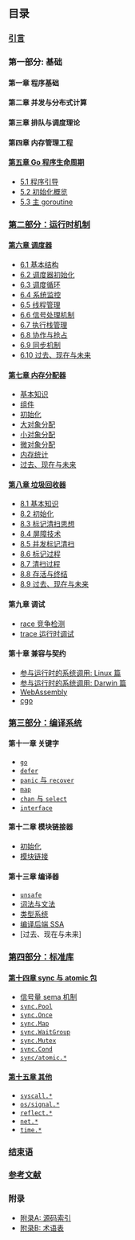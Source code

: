## 目录

### [引言](preface.md)

### 第一部分: 基础

#### 第一章 程序基础

<!-- 内存布局？ -->

#### 第二章 并发与分布式计算

<!-- - [3.1 并发] -->

#### 第三章 排队与调度理论

<!-- - [2.1 排队理论引导]()
- [2.2 工作窃取调度](papers/sched/work-steal-sched.md)
- [调度理论](4-sched/theory.md) -->

#### 第四章 内存管理工程

<!-- - 垃圾回收统一理论 -->

<!-- CPU 架构与操作系统? -->

<!-- - [Linux 系统调用]
- [Plan 9 汇编](appendix/asm.md) -->

#### [第五章 Go 程序生命周期](part1basic/ch05boot/readme.md)

- [5.1 程序引导](part1basic/ch05boot/boot.md)
- [5.2 初始化概览](part1basic/ch05boot/init.md)
- [5.3 主 goroutine](part1basic/ch05boot/main.md)

### [第二部分：运行时机制](part2runtime/readme.md)

#### [第六章 调度器](part2runtime/ch06sched/readme.md)

- [6.1 基本结构](part2runtime/ch06sched/basic.md)
- [6.2 调度器初始化](part2runtime/ch06sched/init.md)
- [6.3 调度循环](part2runtime/ch06sched/exec.md)
- [6.4 系统监控](part2runtime/ch06sched/sysmon.md)
- [6.5 线程管理](part2runtime/ch06sched/thread.md)
- [6.6 信号处理机制](part2runtime/ch06sched/signal.md)
- [6.7 执行栈管理](part2runtime/ch06sched/stack.md)
- [6.8 协作与抢占](part2runtime/ch06sched/preemptive.md)
- [6.9 同步机制](part2runtime/ch06sched/sync.md)
- [6.10 过去、现在与未来](part2runtime/ch06sched/history.md)

#### [第七章 内存分配器](part2runtime/ch07alloc/readme.md)

- [基本知识](part2runtime/ch07alloc/basic.md)
- [组件](part2runtime/ch07alloc/component.md)
- [初始化](part2runtime/ch07alloc/init.md)
- [大对象分配](part2runtime/ch07alloc/largealloc.md)
- [小对象分配](part2runtime/ch07alloc/smallalloc.md)
- [微对象分配](part2runtime/ch07alloc/tinyalloc.md)
- [内存统计](part2runtime/ch07alloc/mstats.md)
- [过去、现在与未来](part2runtime/ch07alloc/history.md)

#### [第八章 垃圾回收器](part2runtime/ch08GC/readme.md)

- [8.1 基本知识](part2runtime/ch08GC/basic.md)
- [8.2 初始化](part2runtime/ch08GC/init.md)
- [8.3 标记清扫思想](part2runtime/ch08GC/vanilla.md)
- [8.4 屏障技术](part2runtime/ch08GC/barrier.md)
- [8.5 并发标记清扫](part2runtime/ch08GC/concurrent.md)
- [8.6 标记过程](part2runtime/ch08GC/mark.md)
- [8.7 清扫过程](part2runtime/ch08GC/sweep.md)
- [8.8 存活与终结](part2runtime/ch08GC/finalizer.md)
- [8.9 过去、现在与未来](part2runtime/ch08GC/history.md)

#### 第九章 调试

- [race 竞争检测](part2runtime/ch09debug/race.md)
- [trace 运行时调试](part2runtime/ch09debug/trace.md)

#### 第十章 兼容与契约

- [参与运行时的系统调用: Linux 篇](part2runtime/ch10abi/syscall-linux.md)
- [参与运行时的系统调用: Darwin 篇](part2runtime/ch10abi/syscall-darwin.md)
- [WebAssembly](part2runtime/ch10abi/syscall-wasm.md)
- [cgo](part2runtime/ch10abi/cgo.md)

### [第三部分：编译系统](part3compile/readme.md)

#### 第十一章 关键字

- [`go`](part3compile/ch11keyword/go.md)
- [`defer`](part3compile/ch11keyword/defer.md)
- [`panic` 与 `recover`](part3compile/ch11keyword/panic.md)
- [`map`](part3compile/ch11keyword/map.md)
- [`chan` 与 `select`](part3compile/ch11keyword/chan.md)
- [`interface`](part3compile/ch11keyword/interface.md)

#### 第十二章 模块链接器

- [初始化](part3compile/ch12link/init.md)
- [模块链接](part3compile/ch12link/link.md)

#### 第十三章 编译器

- [`unsafe`](part3compile/ch13gc/9-unsafe.md)
- [词法与文法](part3compile/ch13gc/parse.md)
- [类型系统](part3compile/ch13gc/type.md)
- [编译后端 SSA](part3compile/ch13gc/ssa.md)
- [过去、现在与未来]

### [第四部分：标准库](part4lib/readme.md)

#### [第十四章 sync 与 atomic 包](part4lib/ch14sync/readme.md)

- [信号量 sema 机制](part4lib/ch14sync/sema.md)
- [`sync.Pool`](part4lib/ch14sync/pool.md)
- [`sync.Once`](part4lib/ch14sync/once.md)
- [`sync.Map`](part4lib/ch14sync/map.md)
- [`sync.WaitGroup`](part4lib/ch14sync/waitgroup.md)
- [`sync.Mutex`](part4lib/ch14sync/mutex.md)
- [`sync.Cond`](part4lib/ch14sync/cond.md)
- [`sync/atomic.*`](part4lib/ch14sync/atomic.md)

#### [第十五章 其他](part4lib/ch15other/readme.md)

- [`syscall.*`](part4lib/ch15other/syscall.md)
- [`os/signal.*`](part4lib/ch15other/signal.md)
- [`reflect.*`](part4lib/ch15other/reflect.md)
- [`net.*`](part4lib/ch15other/net.md)
- [`time.*`](part4lib/ch15other/time.md)

### [结束语](finalwords.md)

### [参考文献](bibliography/list.md)

### 附录

- [附录A: 源码索引](appendix/index.md)
- [附录B: 术语表](appendix/glossary.md)